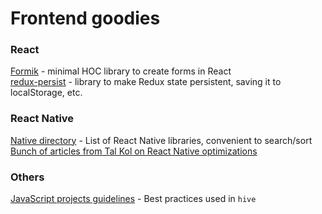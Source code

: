 # Frontend goodies

### React
[Formik](https://github.com/jaredpalmer/formik) - minimal HOC library to create forms in React  
[redux-persist](https://github.com/rt2zz/redux-persist#basic-usage) - library to make Redux state persistent, saving it to localStorage, etc.

### React Native
[Native directory](https://native.directory/) - List of React Native libraries, convenient to search/sort  
[Bunch of articles from Tal Kol on React Native optimizations](https://medium.com/@talkol)  

### Others
[JavaScript projects guidelines](https://github.com/wearehive/project-guidelines) - Best practices used in `hive`  
